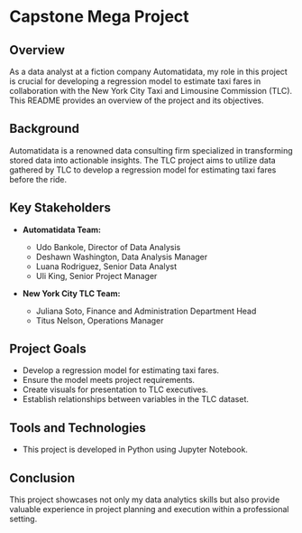 # Capstone Mega Project 


## Overview
As a data analyst at a fiction company Automatidata, my role in this project is crucial for developing a regression model to estimate taxi fares in collaboration with the New York City Taxi and Limousine Commission (TLC). This README provides an overview of the project and its objectives.


## Background
Automatidata is a renowned data consulting firm specialized in transforming stored data into actionable insights. The TLC project aims to utilize data gathered by TLC to develop a regression model for estimating taxi fares before the ride.


## Key Stakeholders
- **Automatidata Team:**
  - Udo Bankole, Director of Data Analysis
  - Deshawn Washington, Data Analysis Manager
  - Luana Rodriguez, Senior Data Analyst
  - Uli King, Senior Project Manager

- **New York City TLC Team:**
  - Juliana Soto, Finance and Administration Department Head
  - Titus Nelson, Operations Manager


## Project Goals
- Develop a regression model for estimating taxi fares.
- Ensure the model meets project requirements.
- Create visuals for presentation to TLC executives.
- Establish relationships between variables in the TLC dataset.


## Tools and Technologies
- This project is developed in Python using Jupyter Notebook.


## Conclusion
This project showcases not only my data analytics skills but also provide valuable experience in project planning and execution within a professional setting. 